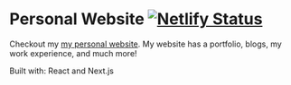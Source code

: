 # Personal Website [![Netlify Status](https://api.netlify.com/api/v1/badges/edcea19e-0394-4d2c-b27e-3a44eb9286b7/deploy-status)](https://app.netlify.com/sites/jeremiah-clothier/deploys)

Checkout my [my personal website](https://jeremiah-clothier.netlify.app/). My website has a portfolio, blogs, my work experience, and much more!

Built with: React and Next.js